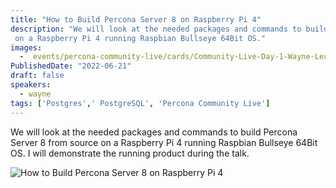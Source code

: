 ```yaml
---
title: "How to Build Percona Server 8 on Raspberry Pi 4"
description: "We will look at the needed packages and commands to build Percona Server 8 from source 
 on a Raspberry Pi 4 running Raspbian Bullseye 64Bit OS."
images:
  -  events/percona-community-live/cards/Community-Live-Day-1-Wayne-Leutwyler.jpg
PublishedDate: "2022-06-21"
draft: false
speakers:
  - wayne
tags: ['Postgres',' PostgreSQL', 'Percona Community Live']
---
```


We will look at the needed packages and commands to build Percona Server 8 from source 
 on a Raspberry Pi 4 running Raspbian Bullseye 64Bit OS. I will demonstrate the running product during the talk. 

![How to Build Percona Server 8 on Raspberry Pi 4](events/percona-community-live/cards/Community-Live-Day-1-Wayne-Leutwyler.jpg)